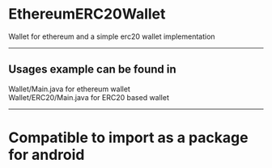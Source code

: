 # EthereumERC20Wallet
Wallet for ethereum and a simple erc20 wallet implementation
***

## Usages example can be found in 
Wallet/Main.java for ethereum wallet <br>
Wallet/ERC20/Main.java for ERC20 based wallet

***

# Compatible to import as a package for android
